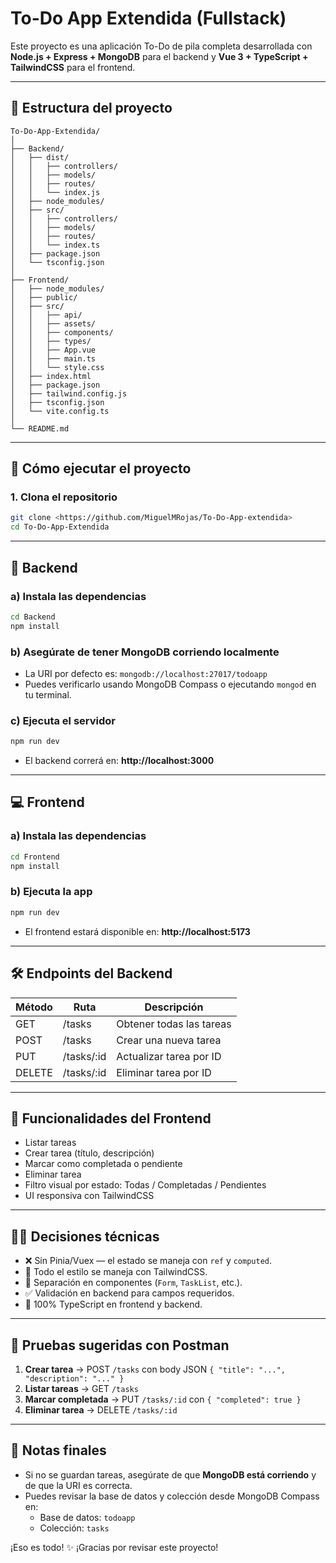 # To-Do App Extendida (Fullstack)

Este proyecto es una aplicación To-Do de pila completa desarrollada con **Node.js + Express + MongoDB** para el backend y **Vue 3 + TypeScript + TailwindCSS** para el frontend.

---

## 📁 Estructura del proyecto

```
To-Do-App-Extendida/
│
├── Backend/
│   ├── dist/
│   │   ├── controllers/
│   │   ├── models/
│   │   ├── routes/
│   │   └── index.js
│   ├── node_modules/
│   ├── src/
│   │   ├── controllers/
│   │   ├── models/
│   │   ├── routes/
│   │   └── index.ts
│   ├── package.json
│   └── tsconfig.json
│
├── Frontend/
│   ├── node_modules/
│   ├── public/
│   ├── src/
│   │   ├── api/
│   │   ├── assets/
│   │   ├── components/
│   │   ├── types/
│   │   ├── App.vue
│   │   ├── main.ts
│   │   └── style.css
│   ├── index.html
│   ├── package.json
│   ├── tailwind.config.js
│   ├── tsconfig.json
│   └── vite.config.ts
│
└── README.md
```

---

## 🚀 Cómo ejecutar el proyecto

### 1. Clona el repositorio

```bash
git clone <https://github.com/MiguelMRojas/To-Do-App-extendida>
cd To-Do-App-Extendida
```

---

## 🔧 Backend

### a) Instala las dependencias

```bash
cd Backend
npm install
```

### b) Asegúrate de tener MongoDB corriendo localmente

- La URI por defecto es: `mongodb://localhost:27017/todoapp`
- Puedes verificarlo usando MongoDB Compass o ejecutando `mongod` en tu terminal.

### c) Ejecuta el servidor

```bash
npm run dev
```

- El backend correrá en: **http://localhost:3000**

---

## 💻 Frontend

### a) Instala las dependencias

```bash
cd Frontend
npm install
```

### b) Ejecuta la app

```bash
npm run dev
```

- El frontend estará disponible en: **http://localhost:5173**

---

## 🛠️ Endpoints del Backend

| Método | Ruta         | Descripción                       |
|--------|--------------|-----------------------------------|
| GET    | /tasks       | Obtener todas las tareas          |
| POST   | /tasks       | Crear una nueva tarea             |
| PUT    | /tasks/:id   | Actualizar tarea por ID           |
| DELETE | /tasks/:id   | Eliminar tarea por ID             |

---

## 🎨 Funcionalidades del Frontend

- Listar tareas
- Crear tarea (título, descripción)
- Marcar como completada o pendiente
- Eliminar tarea
- Filtro visual por estado: Todas / Completadas / Pendientes
- UI responsiva con TailwindCSS

---

## 🧑‍💻 Decisiones técnicas

- ❌ Sin Pinia/Vuex — el estado se maneja con `ref` y `computed`.
- 💅 Todo el estilo se maneja con TailwindCSS.
- 🧩 Separación en componentes (`Form`, `TaskList`, etc.).
- ✅ Validación en backend para campos requeridos.
- 🧠 100% TypeScript en frontend y backend.

---

## 🧪 Pruebas sugeridas con Postman

1. **Crear tarea** → POST `/tasks` con body JSON `{ "title": "...", "description": "..." }`
2. **Listar tareas** → GET `/tasks`
3. **Marcar completada** → PUT `/tasks/:id` con `{ "completed": true }`
4. **Eliminar tarea** → DELETE `/tasks/:id`

---

## 📌 Notas finales

- Si no se guardan tareas, asegúrate de que **MongoDB está corriendo** y de que la URI es correcta.
- Puedes revisar la base de datos y colección desde MongoDB Compass en:
  - Base de datos: `todoapp`
  - Colección: `tasks`

¡Eso es todo! ✨ ¡Gracias por revisar este proyecto!
